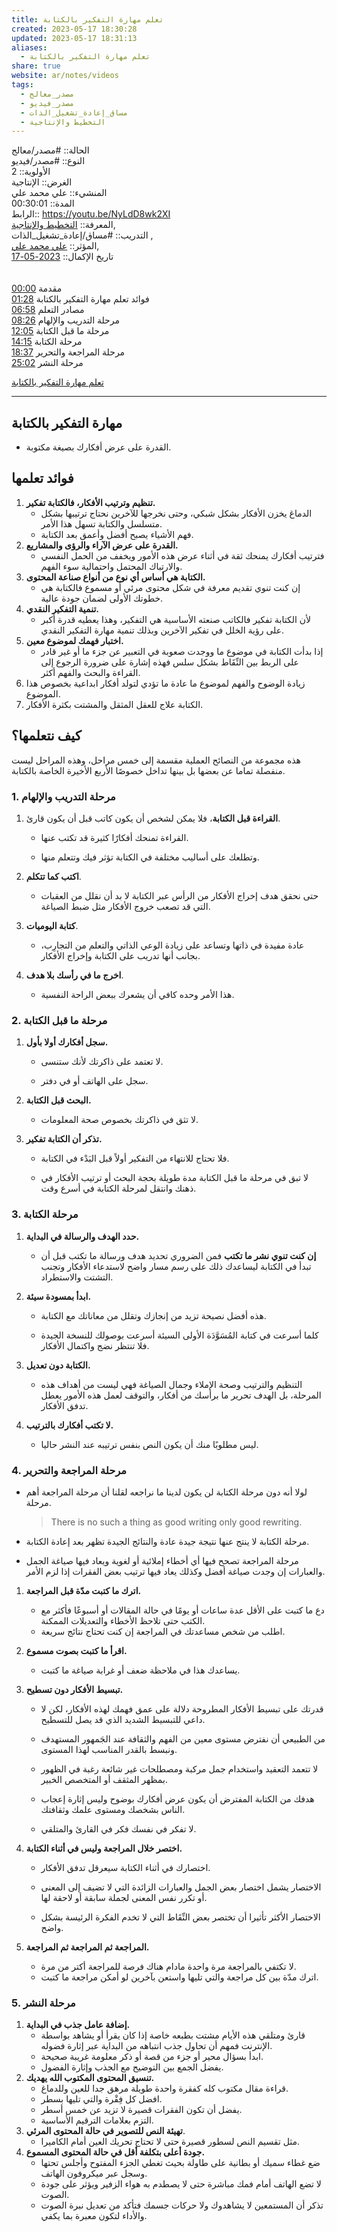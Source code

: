```yaml
---  
title: تعلم مهارة التفكير بالكتابة  
created: 2023-05-17 18:30:28  
updated: 2023-05-17 18:31:13  
aliases:  
  - تعلم مهارة التفكير بالكتابة  
share: true  
website: ar/notes/videos  
tags:  
  - مصدر_معالج  
  - مصدر_فيديو  
  - مساق_إعادة_تشغيل_الذات  
  - التخطيط واﻹنتاجية  
---  
```

  
  
  
الحالة:: #مصدر/معالج    
النوع:: #مصدر/فيديو    
اﻷولوية:: 2    
الغرض:: الإنتاجية    
المنشيء:: علي محمد علي    
المدة:: 00:30:01    
الرابط:: <https://youtu.be/NyLdD8wk2XI>    
المعرفة:: [التخطيط واﻹنتاجية](%D8%A7%D9%84%D8%AA%D8%AE%D8%B7%D9%8A%D8%B7%20%D9%88%D8%A7%EF%BB%B9%D9%86%D8%AA%D8%A7%D8%AC%D9%8A%D8%A9.md),    
التدريب:: #مساق/إعادة_تشغيل_الذات ,    
المؤثر:: [علي محمد علي](%D8%B9%D9%84%D9%8A%20%D9%85%D8%AD%D9%85%D8%AF%20%D8%B9%D9%84%D9%8A.md),    
تاريخ اﻹكمال:: [2023-05-17](2023-05-17.md)    
<br><br><a href="https://www.youtube.com/watch?v=NyLdD8wk2XI&amp;t=0">00:00</a> مقدمة<br><a href="https://www.youtube.com/watch?v=NyLdD8wk2XI&amp;t=88">01:28</a> فوائد تعلم مهارة التفكير بالكتابة <br><a href="https://www.youtube.com/watch?v=NyLdD8wk2XI&amp;t=418">06:58</a> مصادر التعلم <br><a href="https://www.youtube.com/watch?v=NyLdD8wk2XI&amp;t=506">08:26</a> مرحلة التدريب والإلهام <br><a href="https://www.youtube.com/watch?v=NyLdD8wk2XI&amp;t=725">12:05</a> مرحلة ما قبل الكتابة<br><a href="https://www.youtube.com/watch?v=NyLdD8wk2XI&amp;t=855">14:15</a> مرحلة الكتابة <br><a href="https://www.youtube.com/watch?v=NyLdD8wk2XI&amp;t=1117">18:37</a> مرحلة المراجعة والتحرير <br><a href="https://www.youtube.com/watch?v=NyLdD8wk2XI&amp;t=1502">25:02</a> مرحلة النشر  
  
[تعلم مهارة التفكير بالكتابة](https://youtu.be/NyLdD8wk2XI)  
  
---  
  
## مهارة التفكير بالكتابة  
  
- القدرة على عرض أفكارك بصيغة مكتوبة.  
  
## فوائد تعلمها  
  
1. **تنظيم وترتيب الأفكار، فالكتابة تفكير.**  
   - الدماغ يخزن الأفكار بشكل شبكي، وحتى نخرجها للآخرين نحتاج ترتيبها بشكل متسلسل والكتابة تسهل هذا اﻷمر.  
   - فهم اﻷشياء يصبح أفضل وأعمق بعد الكتابة.  
2. **القدرة على عرض الآراء والرؤى والمشاريع.**  
   - فترتيب أفكارك يمنحك ثقة في أثناء عرض هذه اﻷمور ويخفف من الحمل النفسي والارتباك المحتمل واحتمالية سوء الفهم.  
3. **الكتابة هي أساس أي نوع من أنواع صناعة المحتوى.**  
   - إن كنت تنوي تقديم معرفة في شكل محتوى مرئي أو مسموع فالكتابة هي خطوتك الأولى لضمان جودة عالية.  
4. **تنمية التفكير النقدي.**  
   - لأن الكتابة تفكير فالكاتب صنعته الأساسية هي التفكير، وهذا يعطيه قدرة أكبر على رؤية الخلل في تفكير الآخرين وبذلك تنمية مهارة التفكير النقدي.  
5. **اختبار فهمك لموضوع معين.**  
   - إذا بدأت الكتابة في موضوع ما ووجدت صعوبة في التعبير عن جزء ما أو غير قادر على الربط بين النِّقَاط بشكل سلس فهذه إشارة على ضرورة الرجوع إلى القراءة والبحث والفهم أكثر.  
6. زيادة الوضوح والفهم لموضوع ما عادة ما تؤدي لتولد أفكار ابداعية بخصوص هذا الموضوع.  
7. الكتابة علاج للعقل المثقل والمشتت بكثرة الأفكار.  
  
## كيف نتعلمها؟  
  
هذه مجموعة من النصائح العملية مقسمة إلى خمس مراحل، وهذه المراحل ليست منفصلة تماما عن بعضها بل بينها تداخل خصوصًا الأربع اﻷخيرة الخاصة بالكتابة.  
  
### 1. مرحلة التدريب والإلهام  
  
1. **القراءة قبل الكتابة**، فلا يمكن لشخص أن يكون كاتب قبل أن يكون قارئ.  
  
   - القراءة تمنحك أفكارًا كثيرة قد تكتب عنها.  
  
   - وتطلعك على أساليب مختلفة في الكتابة تؤثر فيك وتتعلم منها.  
  
2. **اكتب كما تتكلم**.  
  
   - حتى نحقق هدف إخراج اﻷفكار من الرأس عبر الكتابة لا بد أن نقلل من العقبات التي قد تصعب خروج الأفكار مثل ضبط الصياغة.  
  
3. **كتابة اليوميات**.  
  
   - عادة مفيدة في ذاتها وتساعد على زيادة الوعي الذاتي والتعلم من التجارِب، بجانب أنها تدريب على الكتابة وإخراج الأفكار.  
  
4. **اخرج ما في رأسك بلا هدف**.  
  
   - هذا اﻷمر وحده كافي أن يشعرك ببعض الراحة النفسية.  
  
### 2. مرحلة ما قبل الكتابة  
  
1. **سجل أفكارك أولا بأول.**  
  
   - لا تعتمد على ذاكرتك ﻷنك ستنسى.  
  
   - سجل على الهاتف أو في دفتر.  
  
2. **البحث قبل الكتابة.**  
  
   - لا تثق في ذاكرتك بخصوص صحة المعلومات.  
  
3. **تذكر أن الكتابة تفكير.**  
  
   - فلا تحتاج للانتهاء من التفكير أولاً قبل البَدْء في الكتابة.  
  
   - لا تبق في مرحلة ما قبل الكتابة مدة طويلة بحجة البحث أو ترتيب الأفكار في ذهنك وانتقل لمرحلة الكتابة في أسرع وقت.  
  
### 3. مرحلة الكتابة  
  
1. **حدد الهدف والرسالة في البداية.**  
  
   - **إن كنت تنوي نشر ما تكتب** فمن الضروري تحديد هدف ورسالة ما تكتب قبل أن تبدأ في الكتابة ليساعدك ذلك على رسم مسار واضح لاستدعاء اﻷفكار وتجنب التشتت والاستطراد.  
  
2. **ابدأ بمسودة سيئة.**  
  
   - هذه أفضل نصيحة تزيد من إنجازك وتقلل من معاناتك مع الكتابة.  
  
   - كلما أسرعت في كتابة المُسَوَّدَة الأولى السيئة أسرعت بوصولك للنسخة الجيدة فلا تنتظر نضج واكتمال الأفكار.  
  
3. **الكتابة دون تعديل.**  
  
   - التنظيم والترتيب وصحة الإملاء وجمال الصياغة فهي ليست من أهداف هذه المرحلة، بل الهدف تحرير ما برأسك من أفكار، والتوقف لعمل هذه اﻷمور يعطل تدفق الأفكار.  
  
4. **لا تكتب أفكارك بالترتيب.**  
  
   - ليس مطلوبًا منك أن يكون النص بنفس ترتيبه عند النشر حاليا.  
  
### 4. مرحلة المراجعة والتحرير  
  
- لولا أنه دون مرحلة الكتابة لن يكون لدينا ما نراجعه لقلنا أن مرحلة المراجعة أهم مرحلة.  
  
  > There is no such a thing as good writing only good rewriting.  
  
- مرحلة الكتابة لا ينتج عنها نتيجة جيدة عادة والنتائج الجيدة تظهر بعد إعادة الكتابة.  
  
- مرحلة المراجعة تصحح فيها أي أخطاء إملائية أو لغوية ويعاد فيها صياغة الجمل والعبارات إن وجدت صياغة أفضل وكذلك يعاد فيها ترتيب بعض الفقرات إذا لزم الأمر.  
  
1. **اترك ما كتبت مدّة قبل المراجعة.**  
  
   - دع ما كتبت على الأقل عدة ساعات أو يومًا في حالة المقالات أو أسبوعًا فأكثر مع الكتب حتى تلاحظ الأخطاء والتعديلات الممكنة.  
   - اطلب من شخص مساعدتك في المراجعة إن كنت تحتاج نتائج سريعة.  
  
2. **اقرأ ما كتبت بصوت مسموع.**  
  
   - يساعدك هذا في ملاحظة ضعف أو غرابة صياغة ما كتبت.  
  
3. **تبسيط الأفكار دون تسطيح.**  
  
   - قدرتك على تبسيط الأفكار المطروحة دلالة على عمق فهمك لهذه الأفكار، لكن لا داعي للتبسيط الشديد الذي قد يصل للتسطيح.  
   - من الطبيعي أن نفترض مستوى معين من الفهم والثقافة عند الجَمهور المستهدف ونبسط بالقدر المناسب لهذا المستوى.  
   - لا تتعمد التعقيد واستخدام جمل مركبة ومصطلحات غير شائعة رغبة في الظهور بمظهر المثقف أو المتخصص الخبير.  
   - هدفك من الكتابة المفترض أن يكون عرض أفكارك بوضوح وليس إثارة إعجاب الناس بشخصك ومستوى علمك وثقافتك.  
  
   - لا تفكر في نفسك فكر في القارئ والمتلقي.  
  
4. **اختصر خلال المراجعة وليس في أثناء الكتابة.**  
  
   - اختصارك في أثناء الكتابة سيعرقل تدفق الأفكار.  
  
   - الاختصار يشمل اختصار بعض الجمل والعبارات الزائدة التي لا تضيف إلى المعنى أو تكرر نفس المعنى لجملة سابقة أو لاحقة لها.  
   - الاختصار الأكثر تأثيرا أن تختصر بعض النِّقَاط التي لا تخدم الفكرة الرئيسة بشكل واضح.  
  
5. **المراجعة ثم المراجعة ثم المراجعة.**  
  
   - لا تكتفي بالمراجعة مرة واحدة مادام هناك فرصة للمراجعة أكتر من مرة.  
   - اترك مدّة بين كل مراجعة والتي تليها واستعن بآخرين لو أمكن مراجعة ما كتبت.  
  
### 5. مرحلة النشر  
  
1. **إضافة عامل جذب في البداية.**  
   - قارئ ومتلقي هذه الأيام مشتت بطبعه خاصة إذا كان يقرأ أو يشاهد بواسطة الإنترنت فمهم أن تحاول جذب انتباهه من البداية عبر إثارة فضوله.  
   - ابدأ بسؤال محير أو جزء من قصة أو ذكر معلومة غريبة صحيحة.  
   - يفضل الجمع بين التوضيح مع الجذب وإثارة الفضول.  
2. **تنسيق المحتوى المكتوب الله يهديك.**  
   - قراءة مقال مكتوب كله كفقرة واحدة طويلة مرهق جدا للعين وللدماغ.  
   - افضل كل فِقْرة والتي تليها بسطر.  
   - يفضل أن تكون الفقرات قصيرة لا تزيد عن خمس أسطر.  
   - التزم بعلامات الترقيم الأساسية.  
3. **تهيئة النص للتصوير في حالة المحتوى المرئي**.  
   - مثل تقسيم النص لسطور قصيرة حتى لا تحتاج تحريك العين أمام الكاميرا.  
4. **جودة أعلى بتكلفة أقل في حالة المحتوى المسموع.**  
   - ضع غطاء سميك أو بطانية على طاولة بحيث تغطي الجزء المفتوح وأجلس تحتها وسجل عبر ميكروفون الهاتف.  
   - لا تضع الهاتف أمام فمك مباشرة حتى لا يصطدم به هواء الزفير ويؤثر على جودة الصوت.  
   - تذكر أن المستمعين لا يشاهدوك ولا حركات جسمك فتأكد من تعديل نبرة الصوت والأداء لتكون معبرة بما يكفي.  
